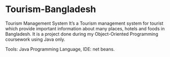 # Tourism-Bangladesh
Tourism Management System
It’s a Tourism management system for tourist which provide important information about many places, hotels and foods in Bangladesh.
It is a project done during my Object-Oriented Programming coursework using Java only.

Tools: Java Programming Language, IDE: net beans.
